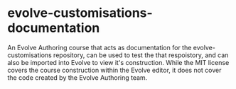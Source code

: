 # evolve-customisations-documentation
An Evolve Authoring course that acts as documentation for the evolve-customisations repository, can be used to test the that respoistory, and can also be imported into Evolve to view it's construction. While the MIT license covers the course construction within the Evolve editor, it does not cover the code created by the Evolve Authoring team.
